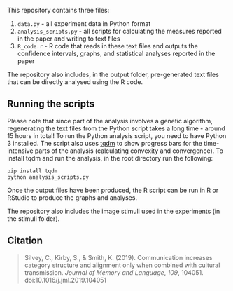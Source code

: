 This repository contains three files:

1) `data.py` - all experiment data in Python format
2) `analysis_scripts.py` - all scripts for calculating the measures reported in the paper and writing to text files
3) `R_code.r` - R code that reads in these text files and outputs the confidence intervals, graphs, and statistical 
analyses reported in the paper

The repository also includes, in the output folder, pre-generated text files that can be directly analysed using the 
R code.

## Running the scripts
Please note that since part of the analysis involves a genetic algorithm, regenerating the text files from the Python 
script takes a long time - around 15 hours in total! To run the Python analysis script, you need to have Python 3 
installed. The script also uses [tqdm](https://pypi.org/project/tqdm/) to show progress bars for the time-intensive 
parts of the analysis (calculating convexity and convergence). To install tqdm and run the analysis, 
in the root directory run the following:
```
pip install tqdm
python analysis_scripts.py
```

Once the output files have been produced, the R script can be run in R or RStudio to produce the graphs and analyses.

The repository also includes the image stimuli used in the experiments (in the stimuli folder).

## Citation
> Silvey, C., Kirby, S., & Smith, K. (2019). Communication increases category structure and alignment only when combined with
 cultural transmission. *Journal of Memory and Language*, *109*, 104051. doi:10.1016/j.jml.2019.104051